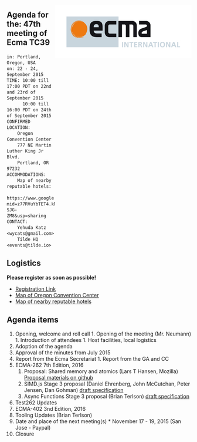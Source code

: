 <img src="../images/Ecma_RVB-003.jpg"
     align="right" alt="" />

## Agenda for the: 47th meeting of Ecma TC39

    in: Portland, Oregon, USA
    on: 22 - 24, September 2015
    TIME: 10:00 till 17:00 PDT on 22nd and 23rd of September 2015
          10:00 till 16:00 PDT on 24th of September 2015
    CONFIRMED LOCATION:
        Oregon Convention Center
        777 NE Martin Luther King Jr Blvd.
        Portland, OR 97232
    ACCOMMODATIONS:
        Map of nearby reputable hotels:
        https://www.google.com/maps/d/edit?mid=z77RVuYbTET4.kM1X-SJG-ZM8&usp=sharing
    CONTACT:
        Yehuda Katz <wycats@gmail.com>
        Tilde HQ <events@tilde.io>

## Logistics

**Please register as soon as possible!**
  
- [Registration Link](http://doodle.com/pzk9z8xid8x78uze)
- [Map of Oregon Convention Center](https://goo.gl/maps/LHaRW)
- [Map of nearby reputable hotels](https://www.google.com/maps/d/edit?mid=z77RVuYbTET4.kM1X-SJG-ZM8&usp=sharing)

## Agenda items

  1. Opening, welcome and roll call
    1. Opening of the meeting (Mr. Neumann)
    1. Introduction of attendees
    1. Host facilities, local logistics
  1. Adoption of the agenda
  1. Approval of the minutes from July 2015
  1.  Report from the Ecma Secretariat
     1. Report from the GA and CC
  1. ECMA-262 7th Edition, 2016
     1. Proposal: Shared memory and atomics (Lars T Hansen, Mozilla) [Proposal materials on github](https://github.com/lars-t-hansen/ecmascript_sharedmem)
     1. SIMD.js Stage 3 proposal (Daniel Ehrenberg, John McCutchan, Peter Jensen, Dan Gohman) [draft specification](http://tc39.github.io/ecmascript_simd/)
     2. Async Functions Stage 3 proposal (Brian Terlson) [draft specification](http://tc39.github.io/ecmascript-asyncawait)
  1. Test262 Updates
  1. ECMA-402 3nd Edition, 2016
  1. Tooling Updates (Brian Terlson)
  1.  Date and place of the next meeting(s)
    * November 17 - 19, 2015 (San Jose - Paypal)
  1. Closure
